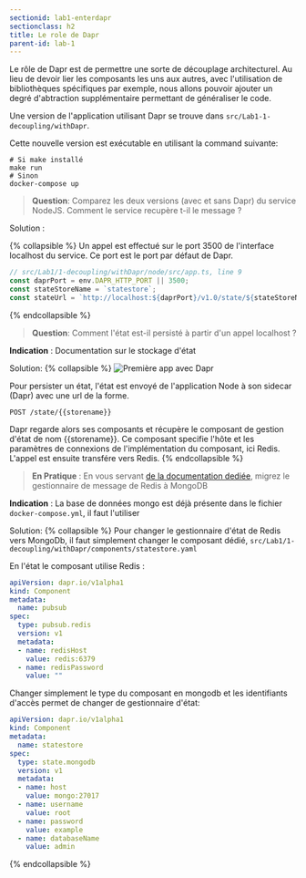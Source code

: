 ```yaml
---
sectionid: lab1-enterdapr
sectionclass: h2
title: Le role de Dapr
parent-id: lab-1
---
```


Le rôle de Dapr est de permettre une sorte de découplage architecturel. Au lieu de devoir lier les composants les uns aux autres, avec l'utilisation de bibliothèques spécifiques par exemple, nous allons pouvoir ajouter un degré d'abtraction supplémentaire permettant de généraliser le code.

Une version de l'application utilisant Dapr se trouve dans `src/Lab1-1-decoupling/withDapr`.

Cette nouvelle version est exécutable en utilisant la command suivante:

```shell
# Si make installé
make run
# Sinon
docker-compose up
```

> **Question**: Comparez les deux versions (avec et sans Dapr) du service NodeJS. Comment le service recupère t-il le message ?

Solution :

{% collapsible %}
Un appel est effectué sur le port 3500 de l'interface localhost du service. Ce port est le port par défaut de Dapr.

```ts
// src/Lab1/1-decoupling/withDapr/node/src/app.ts, line 9
const daprPort = env.DAPR_HTTP_PORT || 3500;
const stateStoreName = `statestore`;
const stateUrl = `http://localhost:${daprPort}/v1.0/state/${stateStoreName}`;
```

{% endcollapsible %}

> **Question**: Comment l'état est-il persisté à partir d'un appel localhost ?

**Indication** : Documentation sur le stockage d'état

Solution:
{% collapsible %}
![Première app avec Dapr](/media/lab1/first-app-dapr.png)

Pour persister un état, l'état est envoyé de l'application Node à son sidecar (Dapr) avec une url de la forme.

```shell
POST /state/{{storename}}
```

Dapr regarde alors ses composants et récupère le composant de gestion d'état de nom {{storename}}. Ce composant specifie l'hôte et les paramètres de connexions de l'implémentation du composant, ici Redis. L'appel est ensuite transfére vers Redis.
{% endcollapsible %}

> **En Pratique** : En vous servant [de la documentation dediée](https://docs.dapr.io/reference/components-reference/supported-state-stores/setup-mongodb/), migrez le gestionnaire de message de Redis à MongoDB

**Indication** : La base de données mongo est déjà présente dans le fichier `docker-compose.yml`, il faut l'utiliser

Solution:
{% collapsible %}
Pour changer le gestionnaire d'état de Redis vers MongoDb, il faut simplement changer le composant dédié, `src/Lab1/1-decoupling/withDapr/components/statestore.yaml`

En l'état le composant utilise Redis :
```yml
apiVersion: dapr.io/v1alpha1
kind: Component
metadata:
  name: pubsub
spec:
  type: pubsub.redis
  version: v1
  metadata:
  - name: redisHost
    value: redis:6379
  - name: redisPassword
    value: ""
```

Changer simplement le type du composant en mongodb et les identifiants d'accès permet de changer de gestionnaire d'état:

```yml
apiVersion: dapr.io/v1alpha1
kind: Component
metadata:
  name: statestore
spec:
  type: state.mongodb
  version: v1
  metadata:
  - name: host
    value: mongo:27017
  - name: username
    value: root
  - name: password
    value: example
  - name: databaseName
    value: admin
```
{% endcollapsible %}
